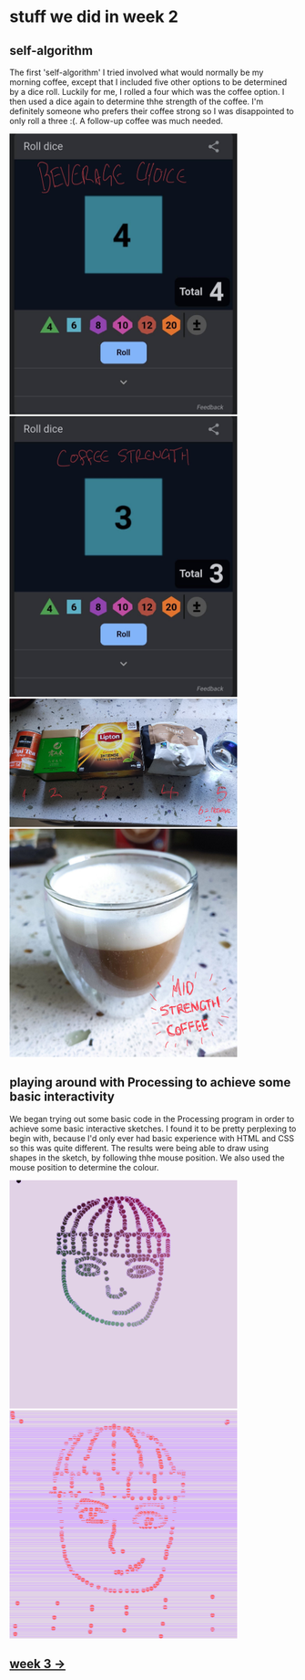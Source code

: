 # stuff we did in week 2

## self-algorithm 

The first 'self-algorithm' I tried involved what would normally be my morning coffee, except that I included five other options to be determined by a dice roll. Luckily for me, I rolled a four which was the coffee option. I then used a dice again to determine thhe strength of the coffee. I'm definitely someone who prefers their coffee strong so I was disappointed to only roll a three :(. A follow-up coffee was much needed.

<img src="Screenshot_2020-07-31-09-13-03-523_com.google.android.googlequicksearchbox.JPG" width="400" height="492">
<img src="Screenshot_2020-07-31-09-14-39-197_com.google.android.googlequicksearchbox.JPG" width="400" height="492">
<img src="IMG_20200731_081415.jpg" width="400" height="225">
<img src="IMG_20200731_081434.jpg" width="400" height="400">

## playing around with Processing to achieve some basic interactivity 

We began trying out some basic code in the Processing program in order to achieve some basic interactive sketches. I found it to be pretty perplexing to begin with, because I'd only ever had basic experience with HTML and CSS so this was quite different. The results were being able to draw using shapes in the sketch, by following thhe mouse position. We also used the mouse position to determine the colour.

<img src="Screen%20Shot%202020-07-31%20at%2012.22.43%20pm.png" width="400" height="400">
<img src="Screen%20Shot%202020-07-31%20at%201.07.27%20pm.png" width="400" height="400">

## [week 3 ->](https://sylvain-girard.github.io/Slave2theAlgo2020/week03/)
